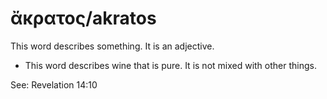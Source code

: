 # ἄκρατος/akratos 

This word describes something. It is an adjective.

* This word describes wine that is pure. It is not mixed with other things. 

See: Revelation 14:10
